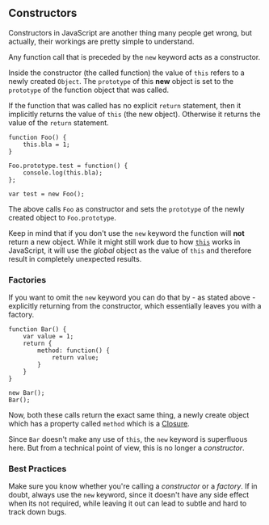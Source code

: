 ## Constructors 

Constructors in JavaScript are another thing many people get wrong, but actually, their
workings are pretty simple to understand.

Any function call that is preceded by the `new` keyword acts as a constructor.

Inside the constructor (the called function) the value of `this` refers to a 
newly created `Object`. The `prototype` of this **new** object is set to the 
`prototype` of the function object that was called.

If the function that was called has no explicit `return` statement, then it
implicitly returns the value of `this` (the new object). Otherwise it returns
the value of the `return` statement.

    function Foo() {
        this.bla = 1;
    }

    Foo.prototype.test = function() {
        console.log(this.bla);
    };

    var test = new Foo();

The above calls `Foo` as constructor and sets the `prototype` of the newly
created object to `Foo.prototype`.

Keep in mind that if you don't use the `new` keyword the function will **not**
return a new object. While it might still work due to how
[`this`](#how-this-works-in-javascript) works in JavaScript, it will use the
*global* object as the value of `this` and therefore result in completely
unexpected results.

### Factories

If you want to omit the `new` keyword you can do that by - as stated above - 
explicitly returning from the constructor, which essentially leaves you with a
factory.

    function Bar() {
        var value = 1;
        return {
            method: function() {
                return value;
            }
        }
    }

    new Bar();
    Bar();

Now, both these calls return the exact same thing, a newly create object which
has a property called `method` which is a [Closure](#closures-and-references).

Since `Bar` doesn't make any use of `this`, the `new` keyword is superfluous
here. But from a technical point of view, this is no longer a *constructor*.

### Best Practices

Make sure you know whether you're calling a *constructor* or a *factory*. 
If in doubt, always use the `new` keyword, since it doesn't have any side effect
when its not required, while leaving it out can lead to subtle and
hard to track down bugs.

